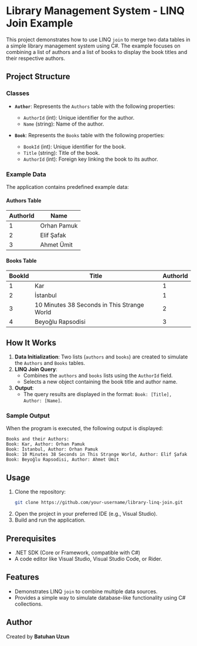 # Library Management System - LINQ Join Example

This project demonstrates how to use LINQ `join` to merge two data tables in a simple library management system using C#. The example focuses on combining a list of authors and a list of books to display the book titles and their respective authors.

## Project Structure

### Classes

- **`Author`**: Represents the `Authors` table with the following properties:
  - `AuthorId` (int): Unique identifier for the author.
  - `Name` (string): Name of the author.

- **`Book`**: Represents the `Books` table with the following properties:
  - `BookId` (int): Unique identifier for the book.
  - `Title` (string): Title of the book.
  - `AuthorId` (int): Foreign key linking the book to its author.

### Example Data

The application contains predefined example data:

#### Authors Table
| AuthorId | Name           |
|----------|----------------|
| 1        | Orhan Pamuk    |
| 2        | Elif Şafak     |
| 3        | Ahmet Ümit     |

#### Books Table
| BookId | Title                                    | AuthorId |
|--------|------------------------------------------|----------|
| 1      | Kar                                      | 1        |
| 2      | İstanbul                                 | 1        |
| 3      | 10 Minutes 38 Seconds in This Strange World | 2        |
| 4      | Beyoğlu Rapsodisi                        | 3        |

## How It Works

1. **Data Initialization**: Two lists (`authors` and `books`) are created to simulate the `Authors` and `Books` tables.
2. **LINQ Join Query**:
   - Combines the `authors` and `books` lists using the `AuthorId` field.
   - Selects a new object containing the book title and author name.
3. **Output**:
   - The query results are displayed in the format: `Book: [Title], Author: [Name]`.

### Sample Output
When the program is executed, the following output is displayed:

```
Books and their Authors:
Book: Kar, Author: Orhan Pamuk
Book: İstanbul, Author: Orhan Pamuk
Book: 10 Minutes 38 Seconds in This Strange World, Author: Elif Şafak
Book: Beyoğlu Rapsodisi, Author: Ahmet Ümit
```

## Usage

1. Clone the repository:
   ```bash
   git clone https://github.com/your-username/library-linq-join.git
   ```
2. Open the project in your preferred IDE (e.g., Visual Studio).
3. Build and run the application.

## Prerequisites

- .NET SDK (Core or Framework, compatible with C#)
- A code editor like Visual Studio, Visual Studio Code, or Rider.

## Features

- Demonstrates LINQ `join` to combine multiple data sources.
- Provides a simple way to simulate database-like functionality using C# collections.

## Author

Created by **Batuhan Uzun**
